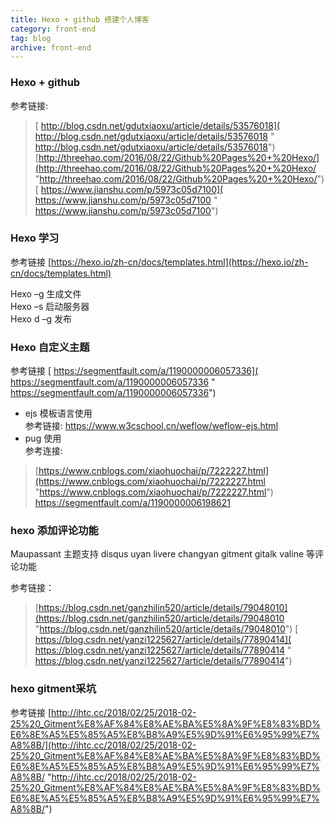 ```yaml
---
title: Hexo + github 搭建个人博客
category: front-end
tag: blog
archive: front-end
---
```


### Hexo + github
参考链接:  
>[ http://blog.csdn.net/gdutxiaoxu/article/details/53576018]( http://blog.csdn.net/gdutxiaoxu/article/details/53576018 " http://blog.csdn.net/gdutxiaoxu/article/details/53576018")
>[http://threehao.com/2016/08/22/Github%20Pages%20+%20Hexo/](http://threehao.com/2016/08/22/Github%20Pages%20+%20Hexo/ "http://threehao.com/2016/08/22/Github%20Pages%20+%20Hexo/")
>[ https://www.jianshu.com/p/5973c05d7100]( https://www.jianshu.com/p/5973c05d7100 " https://www.jianshu.com/p/5973c05d7100")

### Hexo 学习
参考链接  [https://hexo.io/zh-cn/docs/templates.html](https://hexo.io/zh-cn/docs/templates.html)

Hexo –g  生成文件  
Hexo –s  启动服务器	
Hexo d –g  发布

### Hexo 自定义主题
参考链接 [ https://segmentfault.com/a/1190000006057336]( https://segmentfault.com/a/1190000006057336 " https://segmentfault.com/a/1190000006057336")  

* ejs 模板语言使用  
参考链接:  [https://www.w3cschool.cn/weflow/weflow-ejs.html ](https://www.w3cschool.cn/weflow/weflow-ejs.html  "https://www.w3cschool.cn/weflow/weflow-ejs.html ") 
* pug 使用  
参考连接: 
>[https://www.cnblogs.com/xiaohuochai/p/7222227.html](https://www.cnblogs.com/xiaohuochai/p/7222227.html "https://www.cnblogs.com/xiaohuochai/p/7222227.html")
>[ https://segmentfault.com/a/1190000006198621 ]( https://segmentfault.com/a/1190000006198621  " https://segmentfault.com/a/1190000006198621 ")

###  hexo 添加评论功能
Maupassant 主题支持 disqus uyan livere changyan gitment gitalk valine 等评论功能  

参考链接： 
>[https://blog.csdn.net/ganzhilin520/article/details/79048010](https://blog.csdn.net/ganzhilin520/article/details/79048010 "https://blog.csdn.net/ganzhilin520/article/details/79048010")
>[ https://blog.csdn.net/yanzi1225627/article/details/77890414]( https://blog.csdn.net/yanzi1225627/article/details/77890414 " https://blog.csdn.net/yanzi1225627/article/details/77890414")

### hexo gitment采坑
参考链接  [http://ihtc.cc/2018/02/25/2018-02-25%20_Gitment%E8%AF%84%E8%AE%BA%E5%8A%9F%E8%83%BD%E6%8E%A5%E5%85%A5%E8%B8%A9%E5%9D%91%E6%95%99%E7%A8%8B/](http://ihtc.cc/2018/02/25/2018-02-25%20_Gitment%E8%AF%84%E8%AE%BA%E5%8A%9F%E8%83%BD%E6%8E%A5%E5%85%A5%E8%B8%A9%E5%9D%91%E6%95%99%E7%A8%8B/ "http://ihtc.cc/2018/02/25/2018-02-25%20_Gitment%E8%AF%84%E8%AE%BA%E5%8A%9F%E8%83%BD%E6%8E%A5%E5%85%A5%E8%B8%A9%E5%9D%91%E6%95%99%E7%A8%8B/")




